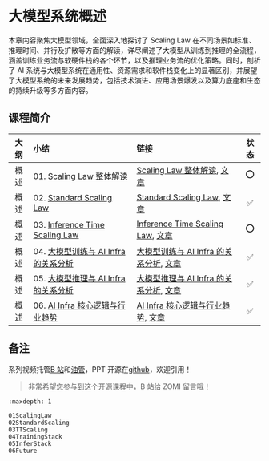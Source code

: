 <!--Copyright © ZOMI 适用于[License](https://github.com/Infrasys-AI/AIInfra)版权许可-->

# 大模型系统概述

本章内容聚焦大模型领域，全面深入地探讨了 Scaling Law 在不同场景如标准、推理时间、并行及扩散等方面的解读，详尽阐述了大模型从训练到推理的全流程，涵盖训练业务流与软硬件栈的各个环节，以及推理业务流的优化策略。同时，剖析了 AI 系统与大模型系统在通用性、资源需求和软件栈变化上的显著区别，并展望了大模型系统的未来发展趋势，包括技术演进、应用场景爆发以及算力底座和生态的持续升级等多方面内容。

## 课程简介

| 大纲  | 小结       | 链接      | 状态 |
|:---:|:--- |:--- |:---:|
| 概述      | 01. [Scaling Law 整体解读](./01ScalingLaw.md) | [Scaling Law 整体解读](./01ScalingLaw.md), [文章](https://infrasys-ai.github.io/aiinfra-docs/00Summary/01ScalingLaw.html)  | :o: |
| 概述      | 02. [Standard Scaling Law](./02StandardScaling.md) | [Standard Scaling Law](./02StandardScaling.md), [文章](https://infrasys-ai.github.io/aiinfra-docs/00Summary/02StandardScaling.html)  | :white_check_mark: |
| 概述      | 03. [Inference Time Scaling Law](./03TTScaling.md) | [Inference Time Scaling Law](./03TTScaling.md), [文章](https://infrasys-ai.github.io/aiinfra-docs/00Summary/03TTScaling.html)  | :o: |
| 概述      | 04. [大模型训练与 AI Infra 的关系分析](./04TrainingStack.md) | [大模型训练与 AI Infra 的关系分析](./04TrainingStack.md), [文章](https://infrasys-ai.github.io/aiinfra-docs/00Summary/04TrainingStack.html)  | :white_check_mark: |
| 概述      | 05. [大模型推理与 AI Infra 的关系分析](./05InferStack.md) | [大模型推理与 AI Infra 的关系分析](./05InferStack.md), [文章](https://infrasys-ai.github.io/aiinfra-docs/00Summary/05InferStack.html) | :white_check_mark: |
| 概述      | 06. [AI Infra 核心逻辑与行业趋势](./06Future.md) | [AI Infra 核心逻辑与行业趋势](./06Future.md), [文章](https://infrasys-ai.github.io/aiinfra-docs/00Summary/06Future.html)  | :white_check_mark: |

## 备注

系列视频托管[B 站](https://space.bilibili.com/517221395)和[油管](https://www.youtube.com/@ZOMI666/playlists)，PPT 开源在[github](https://github.com/Infrasys-AI/AIInfra)，欢迎引用！

> 非常希望您参与到这个开源课程中，B 站给 ZOMI 留言哦！
>

```{toctree}
:maxdepth: 1

01ScalingLaw
02StandardScaling
03TTScaling
04TrainingStack
05InferStack
06Future
```
